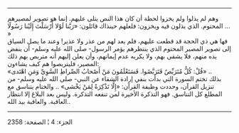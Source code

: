 ------------------------------------------------------------------------

وهم لم يذلوا ولم يخزوا لحظة أن كان هذا النص يتلى عليهم. إنما هو تصوير
لمصيرهم المحتوم. الذي يذلون فيه ويخزون: فلعلهم حينذاك قائلون: «رَبَّنا لَوْلا
أَرْسَلْتَ إِلَيْنا رَسُولًا ... »  
فها هي ذي الحجة قد قطعت عليهم، فلم يعد لهم من عذر ولا عذير! وعند ما يصل
السياق إلى تصوير المصير المحتوم الذي ينتظرهم يؤمر الرسول- صلى الله عليه
وسلم- أن ينفض يده منهم، فلا يشقى بهم، ولا يكربه عدم إيمانهم، وأن يعلن
إليهم أنه متربص بهم ذلك المصير، فليتربصوا هم كيف يشاءون:  
«قُلْ: كُلٌّ مُتَرَبِّصٌ فَتَرَبَّصُوا. فَسَتَعْلَمُونَ مَنْ أَصْحابُ الصِّراطِ السَّوِيِّ وَمَنِ اهْتَدى» ..  
بذلك تختم السورة التي بدأت بنفي إرادة الشقاء عن النبي- صلى الله عليه
وسلم- من تنزيل القرآن، وحددت وظيفة القرآن: «إِلَّا تَذْكِرَةً لِمَنْ يَخْشى» ..
والختام يتناسق مع المطلع كل التناسق. فهو التذكرة الأخيرة لمن تنفعه
التذكرة. وليس بعد البلاغ إلا انتظار العاقبة. والعاقبة بيد الله..

------------------------------------------------------------------------

الجزء: 4 ¦ الصفحة: 2358
